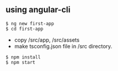 ## using angular-cli

```
$ ng new first-app
$ cd first-app
```

* copy /src/app, /src/assets
* make tsconfig.json file in /src directory.

```
$ npm install
$ npm start
```